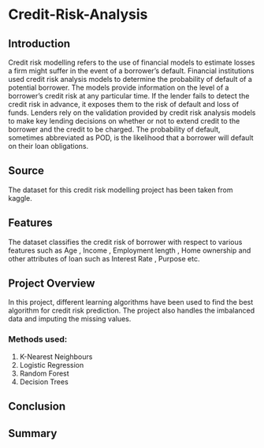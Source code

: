 # Credit-Risk-Analysis

## Introduction
Credit risk modelling refers to the use of financial models to estimate losses a firm might suffer in the event of a borrower’s default. Financial institutions used credit risk analysis models to determine the probability of default of a potential borrower. The models provide information on the level of a borrower’s credit risk at any particular time. If the lender fails to detect the credit risk in advance, it exposes them to the risk of default and loss of funds. Lenders rely on the validation provided by credit risk analysis models to make key lending decisions on whether or not to extend credit to the borrower and the credit to be charged.
The probability of default, sometimes abbreviated as POD, is the likelihood that a borrower will default on their loan obligations.

## Source
The dataset for this credit risk modelling project has been taken from kaggle.

## Features 
The dataset classifies the credit risk of borrower with respect to various features such as Age , Income , Employment length , Home ownership and other attributes of loan such as Interest Rate , Purpose etc.
## Project Overview
In this project, different learning algorithms have been used to find the best algorithm for credit risk prediction. The project also handles the imbalanced data and imputing the missing values.
 
 ### Methods used:
 
 1. K-Nearest Neighbours 
 2. Logistic Regression
 3. Random Forest
 4. Decision Trees
 
 ## Conclusion
 
 ## Summary
